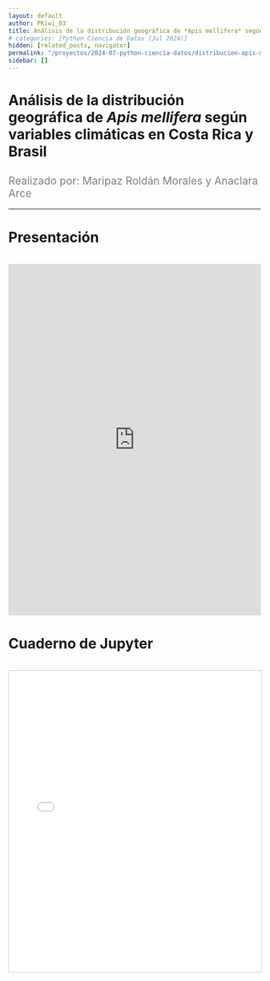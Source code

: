 ```yaml
---
layout: default
author: PKiwi_03
title: Análisis de la distribución geográfica de *Apis mellifera* según variables climáticas en Costa Rica y Brasil
# categories: [Python Ciencia de Datos (Jul 2024)]
hidden: [related_posts, navigator]
permalink: "/proyectos/2024-07-python-ciencia-datos/distribucion-apis-mellifera.html"
sidebar: []
---
```


# Análisis de la distribución geográfica de *Apis mellifera* según variables climáticas en Costa Rica y Brasil

<h2 style="color: gray; font-weight: normal;">
Realizado por: Maripaz Roldán Morales y Anaclara Arce
</h2>

---
# Presentación
<br>

<iframe width="100%" height="700" src="https://www.youtube.com/embed/wraUvh2FgaI" frameborder="0" allow="accelerometer; autoplay; clipboard-write; encrypted-media; gyroscope; picture-in-picture; web-share" referrerpolicy="strict-origin-when-cross-origin" allowfullscreen></iframe>

<br>

# Cuaderno de Jupyter

<br>

<iframe 
    src="/assets/html/2024-07-python/anaclara_arce.html" 
    width="100%" 
    height="600" 
    style="border: 1px solid #ccc;"
></iframe>
